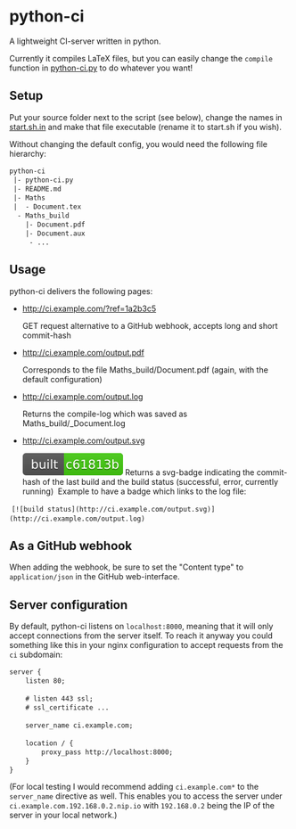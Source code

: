 # python-ci

A lightweight CI-server written in python. 

Currently it compiles LaTeX files, but you can easily change the `compile` function in [python-ci.py](python-ci.py) to do whatever you want!

## Setup

Put your source folder next to the script (see below), change the names in [start.sh.in](start.sh.in) and make that file executable (rename it to start.sh if you wish).

Without changing the default config, you would need the following file hierarchy:

	python-ci
	 |- python-ci.py
	 |- README.md
	 |- Maths
	 |  - Document.tex
	  - Maths_build
	    |- Document.pdf
	    |- Document.aux
	     - ...
		 
## Usage

python-ci delivers the following pages:
- http://ci.example.com/?ref=1a2b3c5
  
  GET request alternative to a GitHub webhook, accepts long and short commit-hash
- http://ci.example.com/output.pdf

  Corresponds to the file Maths_build/Document.pdf (again, with the default configuration)
- http://ci.example.com/output.log

  Returns the compile-log which was saved as Maths_build/_Document.log
- http://ci.example.com/output.svg

  ![badge example](example_badge.svg) Returns a svg-badge indicating the commit-hash of the last build and the build status (successful, error, currently running)
  Example to have a badge which links to the log file:
  
  `[![build status](http://ci.example.com/output.svg)](http://ci.example.com/output.log)`

## As a GitHub webhook

When adding the webhook, be sure to set the "Content type" to `application/json` in the GitHub web-interface.

## Server configuration

By default, python-ci listens on `localhost:8000`, meaning that it will only accept connections from the server itself. To reach it anyway you could something like this in your nginx configuration to accept requests from the `ci` subdomain:


	server {
		listen 80;
	
		# listen 443 ssl;
		# ssl_certificate ...
	
		server_name	ci.example.com;
	
		location / {
			proxy_pass http://localhost:8000;
		}
	}

(For local testing I would recommend adding `ci.example.com*` to the `server_name` directive as well. This enables you to access the server under `ci.example.com.192.168.0.2.nip.io` with `192.168.0.2` being the IP of the server in your local network.)


